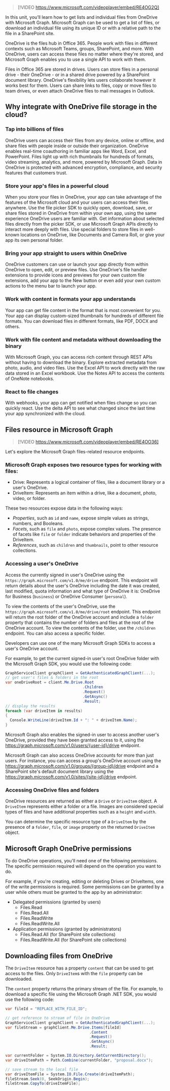 > [!VIDEO https://www.microsoft.com/videoplayer/embed/RE4OG2Q]

In this unit, you’ll learn how to get lists and individual files from OneDrive with Microsoft Graph. Microsoft Graph can be used to get a list of files, or download an individual file using its unique ID or with a relative path to the file in a SharePoint site.

OneDrive is the files hub in Office 365. People work with files in different contexts such as Microsoft Teams, groups, SharePoint, and more. With OneDrive, users can access these files no matter where they're stored, and  Microsoft Graph enables you to use a single API to work with them.

Files in Office 365 are stored in drives. Users can store files in a personal drive - their OneDrive - or in a shared drive powered by a SharePoint document library. OneDrive's flexibility lets users collaborate however it works best for them. Users can share links to files, copy or move files to team drives, or even attach OneDrive files to mail messages in Outlook.

## Why integrate with OneDrive file storage in the cloud?

### Tap into billions of files

OneDrive users can access their files from any device, online or offline, and share files with people inside or outside their organization. OneDrive enables real-time coauthoring in familiar apps like Word, Excel, and PowerPoint. Files light up with rich thumbnails for hundreds of formats, video streaming, analytics, and more, powered by Microsoft Graph. Data in OneDrive is protected with advanced encryption, compliance, and security features that customers trust.

### Store your app's files in a powerful cloud

When you store your files in OneDrive, your app can take advantage of the features of the Microsoft cloud and your users can access their files anywhere. Use the file picker SDK to quickly open, download, save, or share files stored in OneDrive from within your own app, using the same experience OneDrive users are familiar with. Get information about selected files directly from the picker SDK, or use Microsoft Graph APIs directly to interact more deeply with files. Use special folders to store files in well-known locations on OneDrive, like Documents and Camera Roll, or give your app its own personal folder.

### Bring your app straight to users within OneDrive

OneDrive customers can use or launch your app directly from within OneDrive to open, edit, or preview files. Use OneDrive's file handler extensions to provide icons and previews for your own custom file extensions, add your app to the New button or even add your own custom actions to the menu bar to launch your app.

### Work with content in formats your app understands

Your app can get file content in the format that is most convenient for you. Your app can display custom-sized thumbnails for hundreds of different file formats. You can download files in different formats, like PDF, DOCX and others.

### Work with file content and metadata without downloading the binary

With Microsoft Graph, you can access rich content through REST APIs without having to download the binary. Explore extracted metadata from photo, audio, and video files. Use the Excel API to work directly with the raw data stored in an Excel workbook. Use the Notes API to access the contents of OneNote notebooks.

### React to file changes

With webhooks, your app can get notified when files change so you can quickly react. Use the delta API to see what changed since the last time your app synchronized with the cloud.

## Files resource in Microsoft Graph

> [!VIDEO https://www.microsoft.com/videoplayer/embed/RE4OO36]

Let's explore the Microsoft Graph files-related resource endpoints.

### Microsoft Graph exposes two resource types for working with files:

- Drive: Represents a logical container of files, like a document library or a user's OneDrive.
- DriveItem: Represents an item within a drive, like a document, photo, video, or folder.

These two resources expose data in the following ways:

- *Properties*, such as `id` and `name`, expose simple values as strings, numbers, and Booleans.
- *Facets*, such as `file` and `photo`, expose complex values. The presence of facets like `file` or `folder` indicate behaviors and properties of the DriveItem.
- *References*, such as `children` and `thumbnails`, point to other resource collections.

### Accessing a user's OneDrive

Access the currently signed in user's OneDrive using the `https://graph.microsoft.com/v1.0/me/drive` endpoint. This endpoint will return details about the user's OneDrive including the date it was created, last modified, quota information and what type of OneDrive it is: OneDrive for Business (`business`) or OneDrive Consumer (`personal`).

To view the contents of the user's OneDrive, use the `https://graph.microsoft.com/v1.0/me/drive/root` endpoint. This endpoint will return the root folder of the OneDrive account and include a `folder` property that contains the number of folders and files at the root of the OneDrive account. To view the contents of the folder, use the `/children` endpoint. You can also access a specific folder.

Developers can use one of the many Microsoft Graph SDKs to access a user's OneDrive account.

For example, to get the current signed-in user's root OneDrive folder with the Microsoft Graph SDK, you would use the following code:

```csharp
GraphServiceClient graphClient = GetAuthenticatedGraphClient(...);
// get user's files & folders in the root
var oneDriveRoot = client.Me.Drive.Root
                                  .Children
                                  .Request()
                                  .GetAsync()
                                  .Result;
// display the results
foreach (var driveItem in results)
{
  Console.WriteLine(driveItem.Id + ": " + driveItem.Name);
}
```

Microsoft Graph also enables the signed-in user to access another user's OneDrive, provided they have been granted access to it, using the https://graph.microsoft.com/v1.0/users/{user-id}/drive endpoint.

Microsoft Graph can also access OneDrive accounts for more than just users. For instance, you can access a group's OneDrive account using the https://graph.microsoft.com/v1.0/groups/{group-id}/drive endpoint and a SharePoint site's default document library using the https://graph.microsoft.com/v1.0/sites/{site-id}/drive endpoint.

### Accessing OneDrive files and folders

OneDrive resources are returned as either a `Drive` or `DriveItem` object. A `DriveItem` represents either a folder or a file. Images are considered special types of files and have additional properties such as a `height` and `width`.

You can determine the specific resource type of a `DriveItem` by the presence of a `folder`, `file`, or `image` property on the returned `DriveItem` object.

## Microsoft Graph OneDrive permissions

To do OneDrive operations, you'll need one of the following permissions. The specific permission required will depend on the operation you want to do.

For example, if you're creating, editing or deleting Drives or DriveItems, one of the write permissions is required. Some permissions can be granted by a user while others must be granted to the app by an administrator:

- Delegated permissions (granted by users)
  - Files.Read
  - Files.Read.All
  - Files.ReadWrite
  - Files.ReadWrite.All
- Application permissions (granted by administrators)
  - Files.Read.All (for SharePoint site collections)
  - Files.ReadWrite.All (for SharePoint site collections)

## Downloading files from OneDrive

The `DriveItem` resource has a property `content` that can be used to get access to the files. Only `DriveItem`s with the `file` property can be downloaded.

The `content` property returns the primary stream of the file. For example, to download a specific file using the Microsoft Graph .NET SDK, you would use the following code:

```csharp
var fileId = "REPLACE_WITH_FILE_ID";

// get reference to stream of file in OneDrive
GraphServiceClient graphClient = GetAuthenticatedGraphClient(...);
var fileStream = graphClient.Me.Drive.Items[fileId]
                                     .Content
                                     .Request()
                                     .GetAsync()
                                     .Result;

var currentFolder = System.IO.Directory.GetCurrentDirectory();
var driveItemPath = Path.Combine(currentFolder, "proposal.docx");

// save stream to the local file
var driveItemFile = System.IO.File.Create(driveItemPath);
fileStream.Seek(0, SeekOrigin.Begin);
fileStream.CopyTo(driveItemFile);
```
